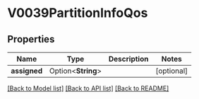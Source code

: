 # V0039PartitionInfoQos

## Properties

Name | Type | Description | Notes
------------ | ------------- | ------------- | -------------
**assigned** | Option<**String**> |  | [optional]

[[Back to Model list]](../README.md#documentation-for-models) [[Back to API list]](../README.md#documentation-for-api-endpoints) [[Back to README]](../README.md)


